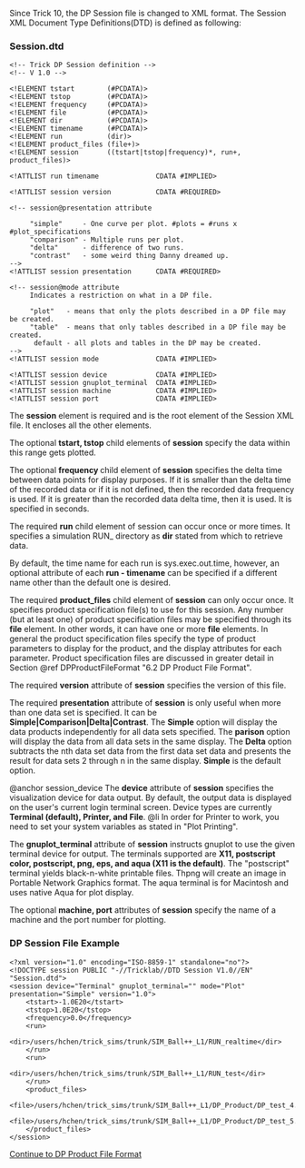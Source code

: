
Since Trick 10, the DP Session file is changed to XML format. The Session XML Document
Type Definitions(DTD) is defined as following:

### Session.dtd

```
<!-- Trick DP Session definition -->
<!-- V 1.0 -->

<!ELEMENT tstart        (#PCDATA)>
<!ELEMENT tstop         (#PCDATA)>
<!ELEMENT frequency     (#PCDATA)>
<!ELEMENT file          (#PCDATA)>
<!ELEMENT dir           (#PCDATA)>
<!ELEMENT timename      (#PCDATA)>
<!ELEMENT run           (dir)>
<!ELEMENT product_files (file+)>
<!ELEMENT session       ((tstart|tstop|frequency)*, run+, product_files)>

<!ATTLIST run timename              CDATA #IMPLIED>

<!ATTLIST session version           CDATA #REQUIRED>

<!-- session@presentation attribute

     "simple"     - One curve per plot. #plots = #runs x #plot_specifications
     "comparison" - Multiple runs per plot.
     "delta"      - difference of two runs.
     "contrast"   - some weird thing Danny dreamed up.
-->
<!ATTLIST session presentation      CDATA #REQUIRED>

<!-- session@mode attribute
     Indicates a restriction on what in a DP file.

     "plot"   - means that only the plots described in a DP file may be created.
     "table"  - means that only tables described in a DP file may be created.
      default - all plots and tables in the DP may be created.
-->
<!ATTLIST session mode              CDATA #IMPLIED>

<!ATTLIST session device            CDATA #IMPLIED>
<!ATTLIST session gnuplot_terminal  CDATA #IMPLIED>
<!ATTLIST session machine           CDATA #IMPLIED>
<!ATTLIST session port              CDATA #IMPLIED>
```


The <b>session</b> element is required and is the root element of the Session XML file.
It encloses all the other elements.

The optional <b>tstart, tstop</b> child elements of <b>session</b> specify the data
within this range gets plotted.

The optional <b>frequency </b> child element of <b>session</b> specifies the delta time
between data points for display purposes. If it is smaller than the delta time of the recorded data
or if it is not defined, then the recorded data frequency is used. If it is greater than the recorded
data delta time, then it is used. It is specified in seconds.

The required <b>run</b> child element of session can occur once or more times.
It specifies a simulation RUN_ directory as <b>dir</b> stated from which to retrieve data.

By default, the time name for each run is sys.exec.out.time, however, an optional attribute of each 
<b>run - timename</b> can be specified if a different name other than 
the default one is desired.

The required <b>product_files</b>  child element of <b>session</b> can only occur once.
It specifies product specification file(s) to use for this session. Any number (but at least one)
of product specification files may be specified through its <b>file</b> element. In other words,
it can have one or more <b>file</b>  elements. In general the product specification files specify
the type of product parameters to display for the product, and the display attributes for each parameter.
Product specification files are discussed in greater detail in Section @ref DPProductFileFormat "6.2 DP Product File Format".

The required <b>version</b> attribute of <b>session</b> specifies the version of this file.

The required <b>presentation</b>  attribute of <b>session</b> is only useful when more than
one data set is specified. It can be <b>Simple|Comparison|Delta|Contrast</b>. The <b>Simple</b>
option will display the data products independently for all data sets specified. The <b>parison</b> option
will display the data from all data sets in the same display. The <b>Delta</b> option subtracts
the nth data set data from the first data set data and presents the result for data sets 2 through n in
the same display. <b>Simple</b> is the default option.

@anchor session_device The <b>device</b> attribute of <b>session</b> specifies the visualization device
for data output. By default, the output data is displayed on the user's current login terminal screen.
Device types are currently <b>Terminal (default), Printer, and File</b>.
@li In order for Printer to work, you need to set your system variables as stated in "Plot Printing".

The <b>gnuplot_terminal</b> attribute of <b>session</b> instructs gnuplot to use the given
terminal device for output. The terminals supported are <b>X11, postscript color, postscript, png, eps, and aqua
(X11 is the default)</b>. The "postscript" terminal yields black-n-white printable files. Thpng will create
an image in Portable Network Graphics format. The aqua terminal is for Macintosh and uses native Aqua for plot display.

The optional <b>machine, port</b> attributes of <b>session</b> specify the name of a machine and the port
number for plotting.


### DP Session File Example

```
<?xml version="1.0" encoding="ISO-8859-1" standalone="no"?>
<!DOCTYPE session PUBLIC "-//Tricklab//DTD Session V1.0//EN" "Session.dtd">
<session device="Terminal" gnuplot_terminal="" mode="Plot" presentation="Simple" version="1.0">
    <tstart>-1.0E20</tstart>
    <tstop>1.0E20</tstop>
    <frequency>0.0</frequency>
    <run>
        <dir>/users/hchen/trick_sims/trunk/SIM_Ball++_L1/RUN_realtime</dir>
    </run>
    <run>
        <dir>/users/hchen/trick_sims/trunk/SIM_Ball++_L1/RUN_test</dir>
    </run>
    <product_files>
        <file>/users/hchen/trick_sims/trunk/SIM_Ball++_L1/DP_Product/DP_test_4.xml</file>
        <file>/users/hchen/trick_sims/trunk/SIM_Ball++_L1/DP_Product/DP_test_5.xml</file>
    </product_files>
</session>
```

[Continue to DP Product File Format](DP-Product-File-Format)
